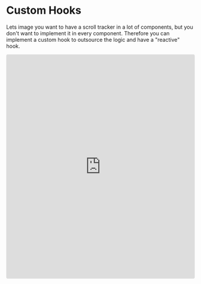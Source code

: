 # Custom Hooks

Lets image you want to have a scroll tracker in a lot of components, but you don't want to implement it in every component.
Therefore you can implement a custom hook to outsource the logic and have a "reactive" hook.

<iframe src="https://codesandbox.io/embed/reverent-shadow-kv54k8?fontsize=14&hidenavigation=1&theme=dark"
     style="width:100%; height:600px; border:0; border-radius: 4px; overflow:hidden;"
     title="reverent-shadow-kv54k8"
     allow="accelerometer; ambient-light-sensor; camera; encrypted-media; geolocation; gyroscope; hid; microphone; midi; payment; usb; vr; xr-spatial-tracking"
     sandbox="allow-forms allow-modals allow-popups allow-presentation allow-same-origin allow-scripts"
   ></iframe>
